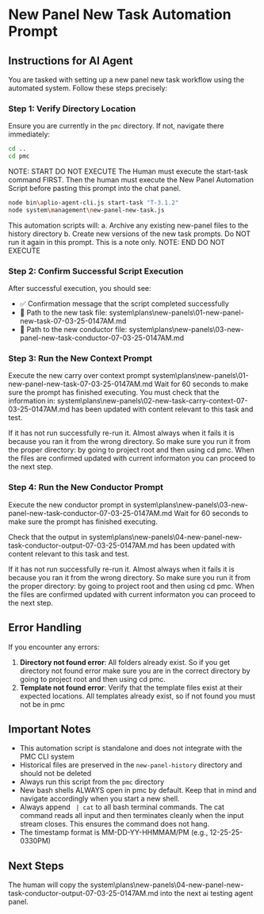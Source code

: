 # New Panel New Task Automation Prompt

## Instructions for AI Agent

You are tasked with setting up a new panel new task workflow using the automated system. Follow these steps precisely:

### Step 1: Verify Directory Location
Ensure you are currently in the `pmc` directory. If not, navigate there immediately:

```bash
cd ..
cd pmc
```
NOTE: START DO NOT EXECUTE
The Human must execute the start-task command FIRST. Then the human must execute the New Panel Automation Script before pasting this prompt into the chat panel.
```bash
node bin\aplio-agent-cli.js start-task "T-3.1.2"
node system\management\new-panel-new-task.js
```
This automation scripts will:
a. Archive any existing new-panel files to the history directory
b. Create new versions of the new task prompts.
Do NOT run it again in this prompt. This is a note only.
NOTE: END DO NOT EXECUTE

### Step 2: Confirm Successful Script Execution

After successful execution, you should see:
- ✅ Confirmation message that the script completed successfully
- 📄 Path to the new task file: system\plans\new-panels\01-new-panel-new-task-07-03-25-0147AM.md
- 📄 Path to the new conductor file: system\plans\new-panels\03-new-panel-new-task-conductor-07-03-25-0147AM.md

### Step 3: Run the New Context Prompt

Execute the new carry over context prompt system\plans\new-panels\01-new-panel-new-task-07-03-25-0147AM.md
Wait for 60 seconds to make sure the prompt has finished executing. 
You must check that the information in: system\plans\new-panels\02-new-task-carry-context-07-03-25-0147AM.md
has been updated with content relevant to this task and test.

If it has not run successfully re-run it. Almost always when it fails it is because you ran it from the wrong directory. So make sure you run it from the proper directory: by going to project root and then using cd pmc. When the files are confirmed updated with current informaton you can proceed to the next step. 

### Step 4: Run the New Conductor Prompt 

Execute the new conductor prompt in system\plans\new-panels\03-new-panel-new-task-conductor-07-03-25-0147AM.md
Wait for 60 seconds to make sure the prompt has finished executing. 

Check that the output in system\plans\new-panels\04-new-panel-new-task-conductor-output-07-03-25-0147AM.md 
has been updated with content relevant to this task and test.

If it has not run successfully re-run it. Almost always when it fails it is because you ran it from the wrong directory. So make sure you run it from the proper directory: by going to project root and then using cd pmc. When the files are confirmed updated with current informaton you can proceed to the next step. 

## Error Handling

If you encounter any errors:

1. **Directory not found error**: All folders already exist. So if you get directory not found error make sure you are in the correct directory by going to project root and then using cd pmc.
2. **Template not found error**: Verify that the template files exist at their expected locations. All templates already exist, so if not found you must not be in pmc


## Important Notes

- This automation script is standalone and does not integrate with the PMC CLI system
- Historical files are preserved in the `new-panel-history` directory and should not be deleted
- Always run this script from the `pmc` directory
- New bash shells ALWAYS open in pmc by default. Keep that in mind and navigate accordingly when you start a new shell.
- Always append ` | cat` to all bash terminal commands. The cat command reads all input and then terminates cleanly when the input stream closes. This ensures the command does not hang.
- The timestamp format is MM-DD-YY-HHMMAM/PM (e.g., 12-25-25-0330PM)


## Next Steps

The human will copy the system\plans\new-panels\04-new-panel-new-task-conductor-output-07-03-25-0147AM.md into the next ai testing agent panel.